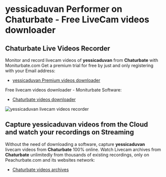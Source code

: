 # yessicaduvan Performer on Chaturbate - Free LiveCam videos downloader

## Chaturbate Live Videos Recorder

Monitor and record livecam videos of **yessicaduvan** from **Chaturbate** with Moniturbate.com
Get a premium trial for free by just and only registering with your Email address:
* [yessicaduvan Premium videos downloader](https://moniturbate.com/request-demo-licence-key.html)

Free livecam videos downloader - Moniturbate Software:
* [Chaturbate videos downloader](https://moniturbate.com/moniturbate-download-software.html)

![yessicaduvan livecam videos recorder](https://peachurnet.com/templates/moniturbate-software.png)


## Capture yessicaduvan videos from the Cloud and watch your recordings on Streaming

Without the need of downloading a software, capture **yessicaduvan** livecam videos from **Chaturbate** 100% online.
Watch Livecam archives from **Chaturbate** unlimitedly from thousands of existing recordings, only on Peachurbate.com and its websites network:
* [Chaturbate videos archives](https://peachurnet.com/)